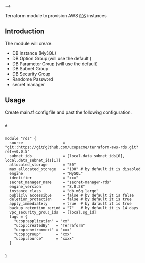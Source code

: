 

-->

Terraform module to provision AWS [`RDS`](https://aws.amazon.com/rds/) instances



## Introduction

The module will create:

* DB instance (MySQL)
* DB Option Group (will use the default )
* DB Parameter Group (will use the default)
* DB Subnet Group
* DB Security Group
* Randome Password
* secret manager



## Usage
Create main.tf config file and past the following configuration.


```hcl

#


module "rds" {
  source                  = "git::https://git@github.com/ucopacme/terraform-aws-rds.git?ref=v0.0.5"
  subnet_ids              = [local.data_subnet_ids[0], local.data_subnet_ids[1]]
  allocated_storage       = "50"
  max_allocated_storage   = "100" # by default it is disabled
  engine                  = "MySQL"
  identifier              = "xxx"
  secret_manager_name     = "secret-manager-rds"
  engine_version          = "8.0.28"
  instance_class          = "db.m6g.large"
  publicly_accessible     = false # by default it is false
  deletion_protection     = false # by default it is true
  apply_immediately       = true  # by dafault it is true
  backup_retention_period = "7"   # by default it is 14 days
  vpc_security_group_ids  = [local.sg_id]
  tags = {
    "ucop:application" = "xx"
    "ucop:createdBy"   = "Terraform"
    "ucop:environment" = "xxx"
    "ucop:group"       = "xxx"
    "ucop:source"      = "xxxx"
  }


}
